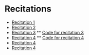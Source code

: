 # Recitations

* [Recitation 1](r1/r1.pdf)
* [Recitation 2](r2/r2.pdf)
* [Recitation 3](r3/r3.pdf)
** [Code for recitation 3](r3/programs)
* [Recitation 4](r4/r4.pdf)
** [Code for recitation 4](r4/caeser)
* [Recitation 4](r5/r5.pdf)
* [Recitation 4](r6/r6.pdf)